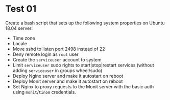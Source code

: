 # Test 01

Create a bash script that sets up the following system properties on Ubuntu 18.04 server:
* Time zone
* Locale
* Move sshd to listen port 2498 instead of 22
* Deny remote login as `root` user
* Create the `serviceuser` account to system
* Limit `serviceuser` sudo rights to start|stop|restart services (without adding `serviceuser` in groups wheel/sudo)
* Deploy Nginx server and make it autostart on reboot
* Deploy Monit server and make it autostart on reboot
* Set Nginx to proxy requests to the Monit server with the basic auth using `monit`/`tinom` credentials.
